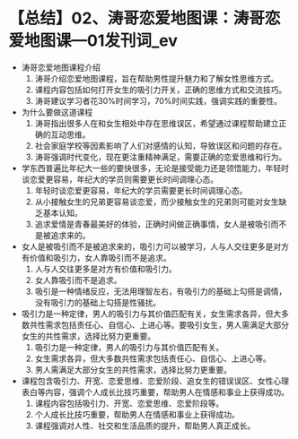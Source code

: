 # 【总结】02、涛哥恋爱地图课：涛哥恋爱地图课—01发刊词_ev

-   涛哥恋爱地图课程介绍
    1.  涛哥介绍恋爱地图课程，旨在帮助男性提升魅力和了解女性思维方式。
    2.  课程内容包括如何打开女生的吸引力开关，正确的思维方式和交流技巧。
    3.  涛哥建议学习者花30%时间学习，70%时间实践，强调实践的重要性。
-   为什么要做这道课程
    1.  涛哥指出很多人在和女生相处中存在思维误区，希望通过课程帮助建立正确的互动思维。
    2.  社会家庭学校等因素影响了人们对感情的认知，导致误区和问题的存在。
    3.  涛哥强调时代变化，现在更注重精神满足，需要正确的恋爱思维和行为。
-   学东西普遍比年纪大一些的要快很多，无论是接受能力还是领悟能力，年轻时谈恋爱更容易，年纪大的学员则需要更长时间调理心态。
    1.  年轻时谈恋爱更容易，年纪大的学员需要更长时间调理心态。
    2.  从小接触女生的兄弟更容易谈恋爱，而少接触女生的兄弟则可能对女生缺乏基本认知。
    3.  追求爱情是青春最美好的体验，正确时间做正确事情，女人是被吸引而不是被追求来的。
-   女人是被吸引而不是被追求来的，吸引力可以被学习，人与人交往更多是对方有价值和吸引力，女人靠吸引而不是追求。
    1.  人与人交往更多是对方有价值和吸引力。
    2.  女人靠吸引而不是追求。
    3.  吸引是一种情绪反应，无法用理智左右，有吸引力的基础上勾搭是调情，没有吸引力的基础上勾搭是性骚扰。
-   吸引力是一种定律，男人的吸引力与其价值匹配有关，女生需求各异，但大多数共性需求包括责任心、自信心、上进心等。要吸引女生，男人需满足大部分女生的共性需求，选择比努力更重要。
    1.  吸引力是一种定律，男人的吸引力与其价值匹配有关。
    2.  女生需求各异，但大多数共性需求包括责任心、自信心、上进心等。
    3.  男人需满足大部分女生的共性需求，选择比努力更重要。
-   课程包含吸引力、开宽、恋爱思维、恋爱阶段、追女生的错误误区、女性心理表白等内容，强调个人成长比技巧重要，帮助男人在情感和事业上获得成功。
    1.  课程内容包括吸引力、开宽、恋爱思维、恋爱阶段等。
    2.  个人成长比技巧重要，帮助男人在情感和事业上获得成功。
    3.  课程强调对人性、社交和生活品质的提升，帮助男人真正成长。
